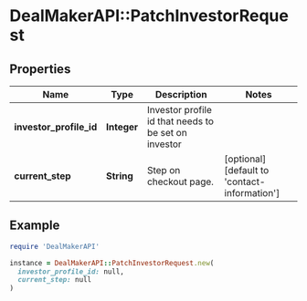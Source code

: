 # DealMakerAPI::PatchInvestorRequest

## Properties

| Name | Type | Description | Notes |
| ---- | ---- | ----------- | ----- |
| **investor_profile_id** | **Integer** | Investor profile id that needs to be set on investor |  |
| **current_step** | **String** | Step on checkout page. | [optional][default to &#39;contact-information&#39;] |

## Example

```ruby
require 'DealMakerAPI'

instance = DealMakerAPI::PatchInvestorRequest.new(
  investor_profile_id: null,
  current_step: null
)
```

